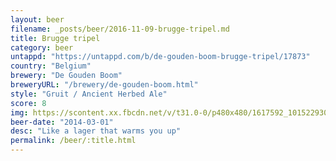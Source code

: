 ```yaml
---
layout: beer
filename: _posts/beer/2016-11-09-brugge-tripel.md
title: Brugge tripel
category: beer
untappd: "https://untappd.com/b/de-gouden-boom-brugge-tripel/17873"
country: "Belgium"
brewery: "De Gouden Boom"
breweryURL: "/brewery/de-gouden-boom.html"
style: "Gruit / Ancient Herbed Ale"
score: 8
img: https://scontent.xx.fbcdn.net/v/t31.0-0/p480x480/1617592_10152293087613745_1851257445_o.jpg?_nc_cat=111&_nc_ohc=qp2hBCNVdOQAQm8Jgbm0RcXYI5qP_o1RlAVOf02HUgESQq7nQ6LVd2J4w&_nc_ht=scontent.xx&oh=8f4449685f646d89fe723f63c40b6135&oe=5E4B45AA
beer-date: "2014-03-01"
desc: "Like a lager that warms you up"
permalink: /beer/:title.html
---
```

